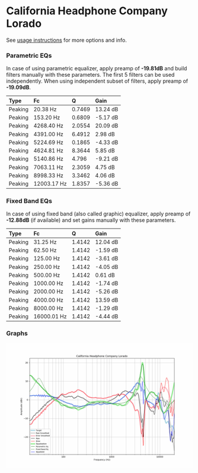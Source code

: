 # California Headphone Company Lorado
See [usage instructions](https://github.com/jaakkopasanen/AutoEq#usage) for more options and info.

### Parametric EQs
In case of using parametric equalizer, apply preamp of **-19.81dB** and build filters manually
with these parameters. The first 5 filters can be used independently.
When using independent subset of filters, apply preamp of **-19.09dB**.

| Type    | Fc          |      Q | Gain     |
|:--------|:------------|:-------|:---------|
| Peaking | 20.38 Hz    | 0.7469 | 13.24 dB |
| Peaking | 153.20 Hz   | 0.6809 | -5.17 dB |
| Peaking | 4268.40 Hz  | 2.0554 | 20.09 dB |
| Peaking | 4391.00 Hz  | 6.4912 | 2.98 dB  |
| Peaking | 5224.69 Hz  | 0.1865 | -4.33 dB |
| Peaking | 4624.81 Hz  | 8.3644 | 5.85 dB  |
| Peaking | 5140.86 Hz  | 4.796  | -9.21 dB |
| Peaking | 7063.11 Hz  | 2.3059 | 4.75 dB  |
| Peaking | 8998.33 Hz  | 3.3462 | 4.06 dB  |
| Peaking | 12003.17 Hz | 1.8357 | -5.36 dB |

### Fixed Band EQs
In case of using fixed band (also called graphic) equalizer, apply preamp of **-12.88dB**
(if available) and set gains manually with these parameters.

| Type    | Fc          |      Q | Gain     |
|:--------|:------------|:-------|:---------|
| Peaking | 31.25 Hz    | 1.4142 | 12.04 dB |
| Peaking | 62.50 Hz    | 1.4142 | -1.59 dB |
| Peaking | 125.00 Hz   | 1.4142 | -3.61 dB |
| Peaking | 250.00 Hz   | 1.4142 | -4.05 dB |
| Peaking | 500.00 Hz   | 1.4142 | 0.61 dB  |
| Peaking | 1000.00 Hz  | 1.4142 | -1.74 dB |
| Peaking | 2000.00 Hz  | 1.4142 | -5.26 dB |
| Peaking | 4000.00 Hz  | 1.4142 | 13.59 dB |
| Peaking | 8000.00 Hz  | 1.4142 | -1.29 dB |
| Peaking | 16000.01 Hz | 1.4142 | -4.44 dB |

### Graphs
![](./California%20Headphone%20Company%20Lorado.png)